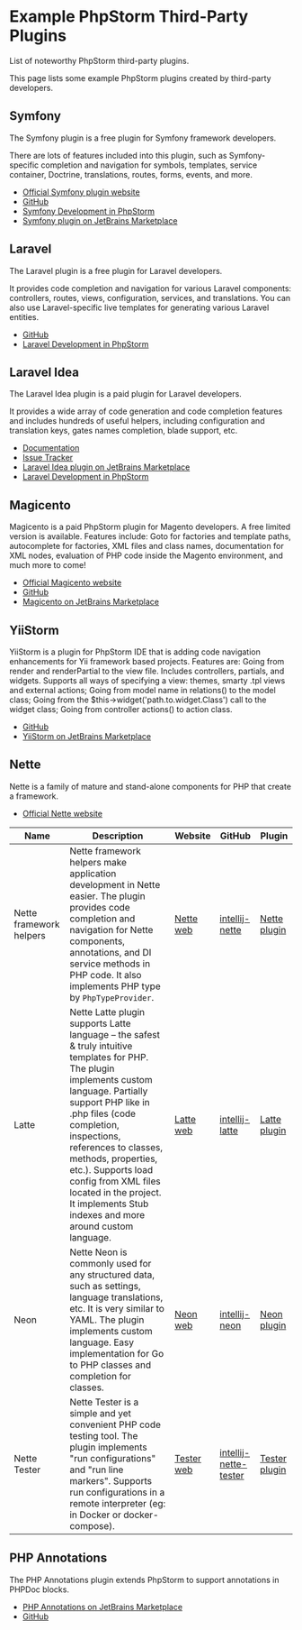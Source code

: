 <!-- Copyright 2000-2023 JetBrains s.r.o. and contributors. Use of this source code is governed by the Apache 2.0 license. -->

# Example PhpStorm Third-Party Plugins

<link-summary>List of noteworthy PhpStorm third-party plugins.</link-summary>

This page lists some example PhpStorm plugins created by third-party developers.

## Symfony

The Symfony plugin is a free plugin for Symfony framework developers.

There are lots of features included into this plugin, such as Symfony-specific completion and navigation for symbols, templates, service container, Doctrine, translations, routes, forms, events, and more.

* [Official Symfony plugin website](https://symfony2-plugin.espend.de/)
* [GitHub](https://github.com/Haehnchen/idea-php-symfony2-plugin)
* [Symfony Development in PhpStorm](https://www.jetbrains.com/help/phpstorm/symfony-support.html)
* [Symfony plugin on JetBrains Marketplace](https://plugins.jetbrains.com/plugin/7219-symfony-support)

## Laravel

The Laravel plugin is a free plugin for Laravel developers.

It provides code completion and navigation for various Laravel components: controllers, routes, views, configuration, services, and translations.
You can also use Laravel-specific live templates for generating various Laravel entities.

* [GitHub](https://github.com/Haehnchen/idea-php-laravel-plugin)
* [Laravel Development in PhpStorm](https://www.jetbrains.com/help/phpstorm/laravel.html)

## Laravel Idea

The Laravel Idea plugin is a paid plugin for Laravel developers.

It provides a wide array of code generation and code completion features and includes hundreds of useful helpers, including configuration and translation keys, gates names completion, blade support, etc.

* [Documentation](https://laravel-idea.com/docs/3.x/overview)
* [Issue Tracker](https://github.com/laravel-idea/plugin/issues)
* [Laravel Idea plugin on JetBrains Marketplace](https://plugins.jetbrains.com/plugin/13441-laravel-idea)
* [Laravel Development in PhpStorm](https://www.jetbrains.com/help/phpstorm/laravel.html)

## Magicento

Magicento is a paid PhpStorm plugin for Magento developers.
A free limited version is available.
Features include: Goto for factories and template paths, autocomplete for factories, XML files and class names, documentation for XML nodes, evaluation of PHP code inside the Magento environment, and much more to come!

* [Official Magicento website](https://magicento.com/)
* [GitHub](https://github.com/enriquepiatti/Magicento)
* [Magicento on JetBrains Marketplace](https://plugins.jetbrains.com/plugin/7089-magicento)

## YiiStorm

YiiStorm is a plugin for PhpStorm IDE that is adding code navigation enhancements for Yii framework based projects.
Features are: Going from render and renderPartial to the view file.
Includes controllers, partials, and widgets.
Supports all ways of specifying a view: themes, smarty .tpl views and external actions; Going from model name in relations() to the model class; Going from the $this->widget('path.to.widget.Class') call to the widget class; Going from controller actions() to action class.

* [GitHub](https://github.com/cmazx/yiistorm)
* [YiiStorm on JetBrains Marketplace](https://plugins.jetbrains.com/plugin/7182-yiistorm)

## Nette

Nette is a family of mature and stand-alone components for PHP that create a framework.

* [Official Nette website](https://nette.org/en/)

| Name                    | Description                                                                                                                                                                                                                                                                                                                                                                            | Website                                   | GitHub                                                                           | Plugin                                                                            |
|-------------------------|----------------------------------------------------------------------------------------------------------------------------------------------------------------------------------------------------------------------------------------------------------------------------------------------------------------------------------------------------------------------------------------|-------------------------------------------|----------------------------------------------------------------------------------|-----------------------------------------------------------------------------------|
| Nette framework helpers | Nette framework helpers make application development in Nette easier. The plugin provides code completion and navigation for Nette components, annotations, and DI service methods in PHP code. It also implements PHP type by `PhpTypeProvider`.                                                                                                                                      | [Nette web](https://nette.org/en)         | [intellij-nette](https://github.com/nette-intellij/intellij-nette)               | [Nette plugin](https://plugins.jetbrains.com/plugin/7231-nette-framework-helpers) |
| Latte                   | Nette Latte plugin supports Latte language – the safest & truly intuitive templates for PHP. The plugin implements custom language. Partially support PHP like in .php files (code completion, inspections, references to classes, methods, properties, etc.). Supports load config from XML files located in the project. It implements Stub indexes and more around custom language. | [Latte web](https://latte.nette.org/en)   | [intellij-latte](https://github.com/nette-intellij/intellij-latte)               | [Latte plugin](https://plugins.jetbrains.com/plugin/7457-latte)                   |
| Neon                    | Nette Neon is commonly used for any structured data, such as settings, language translations, etc. It is very similar to YAML. The plugin implements custom language. Easy implementation for Go to PHP classes and completion for classes.                                                                                                                                            | [Neon web](https://ne-on.org)             | [intellij-neon](https://github.com/nette-intellij/intellij-neon)                 | [Neon plugin](https://plugins.jetbrains.com/plugin/7060-neon-support)             |
| Nette Tester            | Nette Tester is a simple and yet convenient PHP code testing tool. The plugin implements "run configurations" and "run line markers". Supports run configurations in a remote interpreter (eg: in Docker or docker-compose).                                                                                                                                                           | [Tester web](https://tester.nette.org/en) | [intellij-nette-tester](https://github.com/nette-intellij/intellij-nette-tester) | [Tester plugin](https://plugins.jetbrains.com/plugin/8226-nette-tester)           |

## PHP Annotations

The PHP Annotations plugin extends PhpStorm to support annotations in PHPDoc blocks.

* [PHP Annotations on JetBrains Marketplace](https://plugins.jetbrains.com/plugin/7320-php-annotations)
* [GitHub](https://github.com/Haehnchen/idea-php-annotation-plugin)
